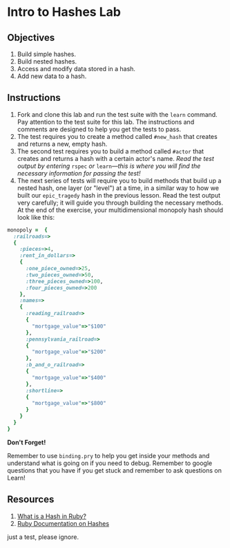 # Intro to Hashes Lab

## Objectives

1. Build simple hashes.
2. Build nested hashes.
3. Access and modify data stored in a hash.
4. Add new data to a hash.

## Instructions

1. Fork and clone this lab and run the test suite with the `learn` command. Pay attention to the test suite for this lab. The instructions and comments are designed to help you get the tests to pass. 
2. The test requires you to create a method called `#new_hash` that creates and returns a new, empty hash. 
3. The second test requires you to build a method called `#actor` that creates and returns a hash with a certain actor's name. *Read the test output by entering* `rspec` *or* `learn`*—this is where you will find the necessary information for passing the test!*
4. The next series of tests will require you to build methods that build up a nested hash, one layer (or "level") at a time, in a  similar way to how we built our `epic_tragedy` hash in the previous lesson. Read the test output very carefully; it will guide you through building the necessary methods. At the end of the exercise, your multidimensional monopoly hash should look like this:

```ruby
monopoly =  {
  :railroads=>
  {
    :pieces=>4,
    :rent_in_dollars=>
    {
      :one_piece_owned=>25,
      :two_pieces_owned=>50,
      :three_pieces_owned=>100,
      :four_pieces_owned=>200
    },
    :names=>
    {
      :reading_railroad=>
      {
        "mortgage_value"=>"$100"
      },
      :pennsylvania_railroad=>
      {
        "mortgage_value"=>"$200"
      },
      :b_and_o_railroad=>
      {
        "mortgage_value"=>"$400"
      },
      :shortline=>
      {
        "mortgage_value"=>"$800"
      }
    }
  }
}
```

**Don't Forget!** 

Remember to use `binding.pry` to help you get inside your methods and understand what is going on if you need to debug. Remember to google questions that you have if you get stuck and remember to ask questions on Learn!

## Resources
1. [What is a Hash in Ruby?](http://ruby.about.com/od/rubyfeatures/a/hashes.htm)
2. [Ruby Documentation on Hashes](http://ruby-doc.org/core-2.1.3/Hash.html)

just a test, please ignore.